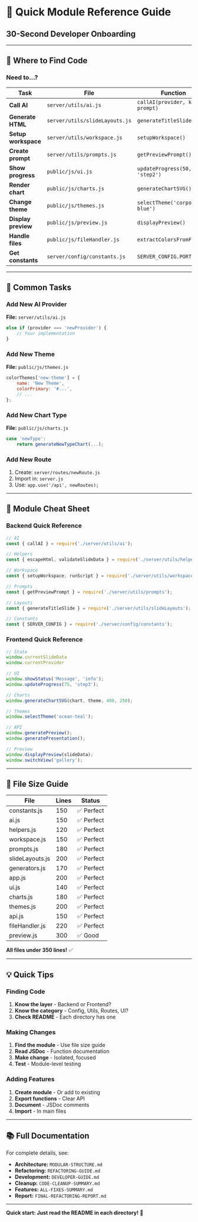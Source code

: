 # 🚀 Quick Module Reference Guide

## 30-Second Developer Onboarding

---

## 📂 Where to Find Code

### Need to...?

| Task | File | Function |
|------|------|----------|
| **Call AI** | `server/utils/ai.js` | `callAI(provider, key, prompt)` |
| **Generate HTML** | `server/utils/slideLayouts.js` | `generateTitleSlide()` |
| **Setup workspace** | `server/utils/workspace.js` | `setupWorkspace()` |
| **Create prompt** | `server/utils/prompts.js` | `getPreviewPrompt()` |
| **Show progress** | `public/js/ui.js` | `updateProgress(50, 'step2')` |
| **Render chart** | `public/js/charts.js` | `generateChartSVG()` |
| **Change theme** | `public/js/themes.js` | `selectTheme('corporate-blue')` |
| **Display preview** | `public/js/preview.js` | `displayPreview()` |
| **Handle files** | `public/js/fileHandler.js` | `extractColorsFromFiles()` |
| **Get constants** | `server/config/constants.js` | `SERVER_CONFIG.PORT` |

---

## 🔧 Common Tasks

### Add New AI Provider
**File:** `server/utils/ai.js`
```javascript
else if (provider === 'newProvider') {
    // Your implementation
}
```

### Add New Theme
**File:** `public/js/themes.js`
```javascript
colorThemes['new-theme'] = {
    name: 'New Theme',
    colorPrimary: '#...',
    // ...
};
```

### Add New Chart Type
**File:** `public/js/charts.js`
```javascript
case 'newType':
    return generateNewTypeChart(...);
```

### Add New Route
1. Create: `server/routes/newRoute.js`
2. Import in: `server.js`
3. Use: `app.use('/api', newRoutes);`

---

## 📝 Module Cheat Sheet

### Backend Quick Reference
```javascript
// AI
const { callAI } = require('./server/utils/ai');

// Helpers
const { escapeHtml, validateSlideData } = require('./server/utils/helpers');

// Workspace
const { setupWorkspace, runScript } = require('./server/utils/workspace');

// Prompts
const { getPreviewPrompt } = require('./server/utils/prompts');

// Layouts
const { generateTitleSlide } = require('./server/utils/slideLayouts');

// Constants
const { SERVER_CONFIG } = require('./server/config/constants');
```

### Frontend Quick Reference
```javascript
// State
window.currentSlideData
window.currentProvider

// UI
window.showStatus('Message', 'info');
window.updateProgress(75, 'step3');

// Charts
window.generateChartSVG(chart, theme, 400, 250);

// Themes
window.selectTheme('ocean-teal');

// API
window.generatePreview();
window.generatePresentation();

// Preview
window.displayPreview(slideData);
window.switchView('gallery');
```

---

## 🎯 File Size Guide

| File | Lines | Status |
|------|-------|--------|
| constants.js | 150 | ✅ Perfect |
| ai.js | 150 | ✅ Perfect |
| helpers.js | 120 | ✅ Perfect |
| workspace.js | 150 | ✅ Perfect |
| prompts.js | 180 | ✅ Perfect |
| slideLayouts.js | 200 | ✅ Perfect |
| generators.js | 170 | ✅ Perfect |
| app.js | 200 | ✅ Perfect |
| ui.js | 140 | ✅ Perfect |
| charts.js | 180 | ✅ Perfect |
| themes.js | 200 | ✅ Perfect |
| api.js | 150 | ✅ Perfect |
| fileHandler.js | 220 | ✅ Perfect |
| preview.js | 300 | ✅ Good |

**All files under 350 lines!** ✅

---

## 💡 Quick Tips

### Finding Code
1. **Know the layer** - Backend or Frontend?
2. **Know the category** - Config, Utils, Routes, UI?
3. **Check README** - Each directory has one

### Making Changes
1. **Find the module** - Use file size guide
2. **Read JSDoc** - Function documentation
3. **Make change** - Isolated, focused
4. **Test** - Module-level testing

### Adding Features
1. **Create module** - Or add to existing
2. **Export functions** - Clear API
3. **Document** - JSDoc comments
4. **Import** - In main files

---

## 📚 Full Documentation

For complete details, see:

- **Architecture:** `MODULAR-STRUCTURE.md`
- **Refactoring:** `REFACTORING-GUIDE.md`
- **Development:** `DEVELOPER-GUIDE.md`
- **Cleanup:** `CODE-CLEANUP-SUMMARY.md`
- **Features:** `ALL-FIXES-SUMMARY.md`
- **Report:** `FINAL-REFACTORING-REPORT.md`

---

**Quick start: Just read the README in each directory!** 📖

